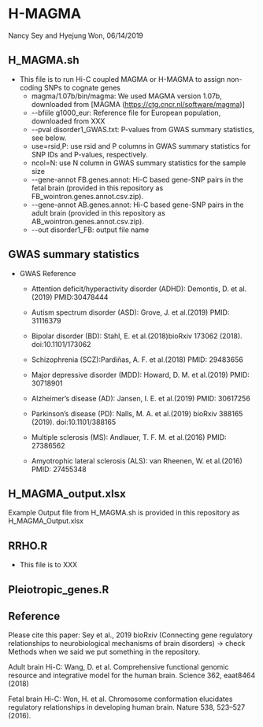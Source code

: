 # H-MAGMA
Nancy Sey and Hyejung Won, 06/14/2019

## H_MAGMA.sh
* This file is to run Hi-C coupled MAGMA or H-MAGMA to assign non-coding SNPs to cognate genes
   - magma/1.07b/bin/magma: We used MAGMA version 1.07b, downloaded from [MAGMA (https://ctg.cncr.nl/software/magma)]
   - --bfiile g1000_eur: Reference file for European population, downloaded from XXX 
   - --pval disorder1_GWAS.txt: P-values from GWAS summary statistics, see below. 
   - use=rsid,P: use rsid and P columns in GWAS summary statistics for SNP IDs and P-values, respectively.
   - ncol=N: use N column in GWAS summary statistics for the sample size
   - --gene-annot FB.genes.annot: Hi-C based gene-SNP pairs in the fetal brain (provided in this repository as    FB_wointron.genes.annot.csv.zip).
   - --gene-annot AB.genes.annot: Hi-C based gene-SNP pairs in the adult brain (provided in this repository as AB_wointron.genes.annot.csv.zip).
   - --out disorder1_FB: output file name

## GWAS summary statistics
* GWAS	Reference
   - Attention deficit/hyperactivity disorder (ADHD): Demontis, D. et al.(2019) PMID:30478444	

   - Autism spectrum disorder (ASD): Grove, J. et al.(2019) PMID: 31116379 

   - Bipolar disorder (BD): Stahl, E. et al.(2018)bioRxiv 173062 (2018). doi:10.1101/173062

   - Schizophrenia (SCZ):Pardiñas, A. F. et al.(2018) PMID: 29483656 

   - Major depressive disorder (MDD): Howard, D. M. et al.(2019) PMID: 30718901 

   - Alzheimer’s disease (AD): Jansen, I. E. et al.(2019) PMID: 30617256
 
   - Parkinson’s disease (PD): Nalls, M. A. et al.(2019) bioRxiv 388165 (2019). doi:10.1101/388165

   - Multiple sclerosis (MS): Andlauer, T. F. M. et al.(2016) PMID: 27386562

   - Amyotrophic lateral sclerosis (ALS): van Rheenen, W. et al.(2016) PMID: 27455348	



## H_MAGMA_output.xlsx 
Example Output file from H_MAGMA.sh is provided in this repository as H_MAGMA_Output.xlsx

## RRHO.R
* This file is to XXX

## Pleiotropic_genes.R


## Reference
Please cite this paper: Sey et al., 2019 bioRxiv (Connecting gene regulatory relationships to neurobiological mechanisms of brain disorders) -> check Methods when we said we put something in the repository. 

Adult brain Hi-C: Wang, D. et al. Comprehensive functional genomic resource and integrative model for the human brain. Science 362, eaat8464 (2018)

Fetal brain Hi-C: Won, H. et al. Chromosome conformation elucidates regulatory relationships in developing human brain. Nature 538, 523–527 (2016).





